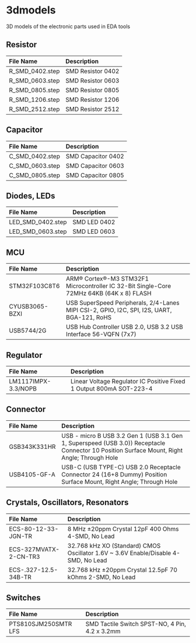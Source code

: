 # 3dmodels

3D models of the electronic parts used in EDA tools

## Resistor

| **File Name**   | **Description**   |
| :-------------- | :---------------- |
| R_SMD_0402.step | SMD Resistor 0402 |
| R_SMD_0603.step | SMD Resistor 0603 |
| R_SMD_0805.step | SMD Resistor 0805 |
| R_SMD_1206.step | SMD Resistor 1206 |
| R_SMD_2512.step | SMD Resistor 2512 |

## Capacitor

| **File Name**   | **Description**    |
| :-------------- | :----------------- |
| C_SMD_0402.step | SMD Capacitor 0402 |
| C_SMD_0603.step | SMD Capacitor 0603 |
| C_SMD_0805.step | SMD Capacitor 0805 |

## Diodes, LEDs

| **File Name**     | **Description** |
| :---------------- | :-------------- |
| LED_SMD_0402.step | SMD LED 0402    |
| LED_SMD_0603.step | SMD LED 0603    |

## MCU

| **File Name**  | **Description**                                                                            |
| :------------- | :----------------------------------------------------------------------------------------- |
| STM32F103C8T6  | ARM® Cortex®-M3 STM32F1 Microcontroller IC 32-Bit Single-Core 72MHz 64KB (64K x 8) FLASH   |
| CYUSB3065-BZXI | USB SuperSpeed Peripherals, 2/4-Lanes MIPI CSI-2, GPIO, I2C, SPI, I2S, UART, BGA-121, RoHS |
| USB5744/2G     | USB Hub Controller USB 2.0, USB 3.2 USB Interface 56-VQFN (7x7)                            |

## Regulator

| **File Name**       | **Description**                                                     |
| :------------------ | :------------------------------------------------------------------ |
| LM1117IMPX-3.3/NOPB | Linear Voltage Regulator IC Positive Fixed 1 Output 800mA SOT-223-4 |

## Connector

| **File Name** | **Description**                                                                                                                             |
| :------------ | :------------------------------------------------------------------------------------------------------------------------------------------ |
| GSB343K331HR  | USB - micro B USB 3.2 Gen 1 (USB 3.1 Gen 1, Superspeed (USB 3.0)) Receptacle Connector 10 Position Surface Mount, Right Angle; Through Hole |
| USB4105-GF-A  | USB-C (USB TYPE-C) USB 2.0 Receptacle Connector 24 (16+8 Dummy) Position Surface Mount, Right Angle; Through Hole                           |

## Crystals, Oscillators, Resonators

| **File Name**         | **Description**                                                                    |
| :-------------------- | :--------------------------------------------------------------------------------- |
| ECS-80-12-33-JGN-TR   | 8 MHz ±20ppm Crystal 12pF 400 Ohms 4-SMD, No Lead                                  |
| ECS-327MVATX-2-CN-TR3 | 32.768 kHz XO (Standard) CMOS Oscillator 1.6V ~ 3.6V Enable/Disable 4-SMD, No Lead |
| ECS-.327-12.5-34B-TR  | 32.768 kHz ±20ppm Crystal 12.5pF 70 kOhms 2-SMD, No Lead                           |

## Switches

| **File Name**        | **Description**                                |
| :------------------- | :--------------------------------------------- |
| PTS810SJM250SMTR LFS | SMD Tactile Switch SPST-NO, 4 Pin, 4.2 x 3.2mm |
